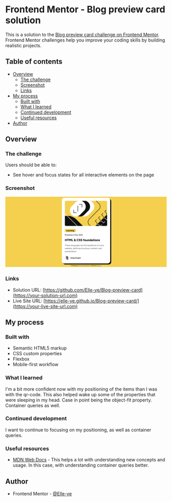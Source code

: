 # Frontend Mentor - Blog preview card solution

This is a solution to the [Blog preview card challenge on Frontend Mentor](https://www.frontendmentor.io/challenges/blog-preview-card-ckPaj01IcS). Frontend Mentor challenges help you improve your coding skills by building realistic projects. 

## Table of contents

- [Overview](#overview)
  - [The challenge](#the-challenge)
  - [Screenshot](#screenshot)
  - [Links](#links)
- [My process](#my-process)
  - [Built with](#built-with)
  - [What I learned](#what-i-learned)
  - [Continued development](#continued-development)
  - [Useful resources](#useful-resources)
- [Author](#author)

## Overview

### The challenge

Users should be able to:

- See hover and focus states for all interactive elements on the page

### Screenshot

![](./assets/images/Screenshot%202.png)


### Links

- Solution URL: [https://github.com/Elle-ye/Blog-preview-card](https://your-solution-url.com)
- Live Site URL: [https://elle-ye.github.io/Blog-preview-card/](https://your-live-site-url.com)

## My process

### Built with

- Semantic HTML5 markup
- CSS custom properties
- Flexbox
- Mobile-first workflow


### What I learned

I'm a bit more confident now with my positioning of the items than I was with the qr-code.
This also helped wake up some of the properties that were sleeping in my head. Case in point being the  object-fit property. Container queries as well.

### Continued development

I want to continue to focusing on my positioning, as well as container queries.

### Useful resources

- [MDN Web Docs](https://developer.mozilla.org/en-US/docs/Web/CSS/CSS_containment/Container_queries) - This helps a lot with understanding new concepts and usage. In this case, with understanding container queries better.

## Author

- Frontend Mentor - [@Elle-ye](https://www.frontendmentor.io/profile/Elle-ye)
